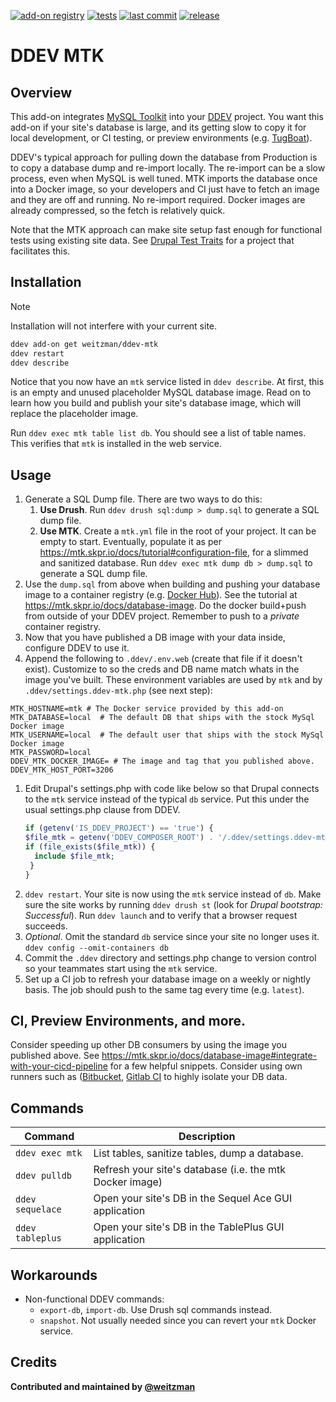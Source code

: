 [![add-on registry](https://img.shields.io/badge/DDEV-Add--on_Registry-blue)](https://addons.ddev.com)
[![tests](https://github.com/weitzman/ddev-mtk/actions/workflows/tests.yml/badge.svg?branch=main)](https://github.com/weitzman/ddev-mtk/actions/workflows/tests.yml?query=branch%3Amain)
[![last commit](https://img.shields.io/github/last-commit/weitzman/ddev-mtk)](https://github.com/weitzman/ddev-mtk/commits)
[![release](https://img.shields.io/github/v/release/weitzman/ddev-mtk)](https://github.com/weitzman/ddev-mtk/releases/latest)

# DDEV MTK

## Overview

This add-on integrates [MySQL Toolkit](https://mtk.skpr.io/) into your [DDEV](https://ddev.com/) project. You want this add-on if your site's database is large, and its getting slow to copy it for local development, or CI testing, or preview environments (e.g. [TugBoat](https://www.tugboatqa.com/)).

DDEV's typical approach for pulling down the database from Production is to copy a database dump and re-import locally. The re-import can be a slow process, even when MySQL is well tuned. MTK imports the database once into a Docker image, so your developers and CI just have to fetch an image and they are off and running. No re-import required. Docker images are already compressed, so the fetch is relatively quick. 

Note that the MTK approach can make site setup fast enough for functional tests using existing site data. See [Drupal Test Traits](https://git.drupalcode.org/project/dtt) for a project that facilitates this.

## Installation

> [!NOTE]
> Installation will not interfere with your current site.

```bash
ddev add-on get weitzman/ddev-mtk
ddev restart
ddev describe
```
Notice that you now have an `mtk` service listed in `ddev describe`. At first, this is an empty and unused placeholder MySQL database image. Read on to learn how you build and publish your site's database image, which will replace the placeholder image.

Run `ddev exec mtk table list db`. You should see a list of table names. This verifies that `mtk` is installed in the web service. 

## Usage

1. Generate a SQL Dump file. There are two ways to do this:
   1. **Use Drush**. Run `ddev drush sql:dump > dump.sql` to generate a SQL dump file. 
   1. **Use MTK**. Create a `mtk.yml` file in the root of your project. It can be empty to start. Eventually, populate it as per https://mtk.skpr.io/docs/tutorial#configuration-file, for a slimmed and sanitized database. Run `ddev exec mtk dump db > dump.sql` to generate a SQL dump file.
1. Use the `dump.sql` from above when building and pushing your database image to a container registry (e.g. [Docker Hub](https://hub.docker.com/)). See the tutorial at https://mtk.skpr.io/docs/database-image. Do the docker build+push from outside of your DDEV project. Remember to push to a _private_ container registry.
1. Now that you have published a DB image with your data inside, configure DDEV to use it.
1. Append the following to `.ddev/.env.web` (create that file if it doesn't exist). Customize to so the creds and DB name match whats in the image you've built. These environment variables are used by `mtk` and by `.ddev/settings.ddev-mtk.php` (see next step):
```
MTK_HOSTNAME=mtk # The Docker service provided by this add-on
MTK_DATABASE=local  # The default DB that ships with the stock MySql Docker image
MTK_USERNAME=local  # The default user that ships with the stock MySql Docker image
MTK_PASSWORD=local
DDEV_MTK_DOCKER_IMAGE= # The image and tag that you published above.
DDEV_MTK_HOST_PORT=3206
```
1. Edit Drupal's settings.php with code like below so that Drupal connects to the `mtk` service instead of the typical `db` service. Put this under the usual settings.php clause from DDEV.
    ```php
    if (getenv('IS_DDEV_PROJECT') == 'true') {
    $file_mtk = getenv('DDEV_COMPOSER_ROOT') . '/.ddev/settings.ddev-mtk.php';
    if (file_exists($file_mtk)) {
      include $file_mtk;
     }
    }
    ```
1. `ddev restart`. Your site is now using the `mtk` service instead of `db`. Make sure the site works by running `ddev drush st` (look for _Drupal bootstrap: Successful_). Run `ddev launch` and to verify that a browser request succeeds.
1. _Optional_. Omit the standard `db` service since your site no longer uses it. `ddev config --omit-containers db`
1. Commit the `.ddev` directory and settings.php change to version control so your teammates start using the `mtk` service.
1. Set up a CI job to refresh your database image on a weekly or nightly basis. The job should push to the same tag every time (e.g. `latest`). 

## CI, Preview Environments, and more.

Consider speeding up other DB consumers by using the image you published above. See https://mtk.skpr.io/docs/database-image#integrate-with-your-cicd-pipeline for a few helpful snippets. Consider using own runners such as ([Bitbucket](https://support.atlassian.com/bitbucket-cloud/docs/runners/), [Gitlab CI](https://docs.gitlab.com/runner/) to highly isolate your DB data.

## Commands

| Command          | Description                                              |
|------------------|----------------------------------------------------------|
| `ddev exec mtk`  | List tables, sanitize tables, dump a database.           |
| `ddev pulldb`    | Refresh your site's database (i.e. the mtk Docker image) |
| `ddev sequelace` | Open your site's DB in the Sequel Ace GUI application    |
| `ddev tableplus` | Open your site's DB in the TablePlus GUI application     |

## Workarounds

- Non-functional DDEV commands: 
  - `export-db`, `import-db`. Use Drush sql commands instead.
  - `snapshot`. Not usually needed since you can revert your `mtk` Docker service.

## Credits

**Contributed and maintained by [@weitzman](https://github.com/weitzman)**

